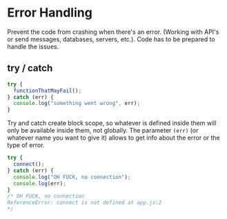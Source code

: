 # Error Handling

Prevent the code from crashing when there's an error. (Working with API's or send messages, databases, servers, etc.). Code has to be prepared to handle the issues.

## try / catch

```javascript
try {
  functionThatMayFail();
} catch (err) {
  console.log("something went wrong", err);
}
```

Try and catch create block scope, so whatever is defined inside them will only be available inside them, not globally.
The parameter `(err)` (or whatever name you want to give it) allows to get info about the error or the type of error.

```javascript
try {
  connect();
} catch (err) {
  console.log("OH FUCK, no connection");
  console.log(err);
}
/* OH FUCK, no connection
ReferenceError: connect is not defined at app.js:2
*/
```
